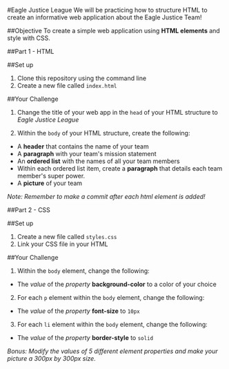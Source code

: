 #Eagle Justice League
We will be practicing how to structure HTML to create an informative web application about the Eagle Justice Team!


##Objective
To create a simple web application using **HTML elements** and style with CSS.


##Part 1 - HTML
>
##Set up
1. Clone this repository using the command line
2. Create a new file called `index.html`
>
##Your Challenge
1. Change the title of your web app in the `head` of your HTML structure to _Eagle Justice League_
>
2. Within the `body` of your HTML structure, create the following:
  + A **header** that contains the name of your team
  + A **paragraph** with your team's mission statement
  + An **ordered list** with the names of all your team members
  + Within each ordered list item, create a **paragraph** that details each team member's super power.
  + A **picture** of your team


_Note: Remember to make a commit after each html element is added!_

##Part 2 - CSS
>
##Set up
1. Create a new file called `styles.css`
2. Link your CSS file in your HTML
>
>
##Your Challenge
>
1. Within the `body` element, change the following:
  + The _value_ of the _property_ **background-color** to a color of your choice
>
2. For each `p` element within the `body` element, change the following:
  + The _value_ of the _property_ **font-size** to `10px`
>
3. For each `li` element within the `body` element, change the following:
  + The _value_ of the _property_ **border-style** to `solid`
>
_Bonus: Modify the values of 5 different element properties and make your picture a 300px by 300px size._

